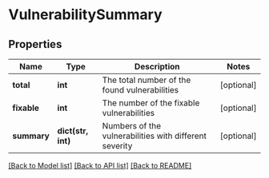 # VulnerabilitySummary

## Properties
Name | Type | Description | Notes
------------ | ------------- | ------------- | -------------
**total** | **int** | The total number of the found vulnerabilities | [optional] 
**fixable** | **int** | The number of the fixable vulnerabilities | [optional] 
**summary** | **dict(str, int)** | Numbers of the vulnerabilities with different severity | [optional] 

[[Back to Model list]](../README.md#documentation-for-models) [[Back to API list]](../README.md#documentation-for-api-endpoints) [[Back to README]](../README.md)


